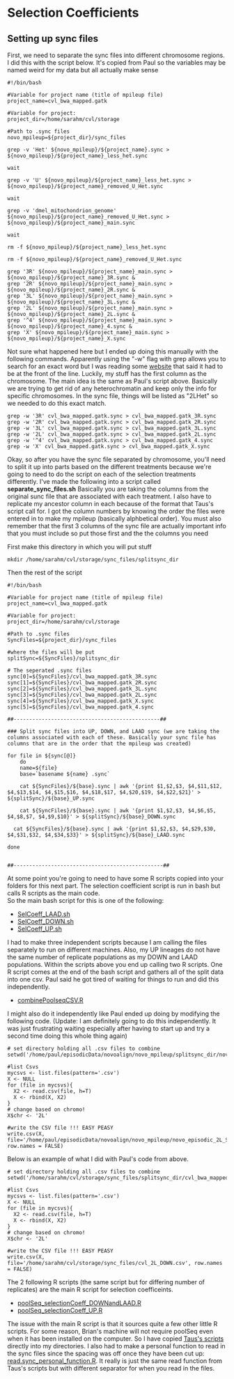 # Selection Coefficients
## Setting up sync files
First, we need to separate the sync files into different chromosome regions. I did this with the script below. It's copied from Paul so the variables may be named weird for my data but all actually make sense
```
#!/bin/bash

#Variable for project name (title of mpileup file)
project_name=cvl_bwa_mapped.gatk

#Variable for project:
project_dir=/home/sarahm/cvl/storage

#Path to .sync files
novo_mpileup=${project_dir}/sync_files

grep -v 'Het' ${novo_mpileup}/${project_name}.sync > ${novo_mpileup}/${project_name}_less_het.sync

wait

grep -v 'U' ${novo_mpileup}/${project_name}_less_het.sync > ${novo_mpileup}/${project_name}_removed_U_Het.sync

wait

grep -v 'dmel_mitochondrion_genome' ${novo_mpileup}/${project_name}_removed_U_Het.sync > ${novo_mpileup}/${project_name}_main.sync

wait

rm -f ${novo_mpileup}/${project_name}_less_het.sync

rm -f ${novo_mpileup}/${project_name}_removed_U_Het.sync

grep '3R' ${novo_mpileup}/${project_name}_main.sync > ${novo_mpileup}/${project_name}_3R.sync &
grep '2R' ${novo_mpileup}/${project_name}_main.sync > ${novo_mpileup}/${project_name}_2R.sync &
grep '3L' ${novo_mpileup}/${project_name}_main.sync > ${novo_mpileup}/${project_name}_3L.sync &
grep '2L' ${novo_mpileup}/${project_name}_main.sync > ${novo_mpileup}/${project_name}_2L.sync &
grep '^4' ${novo_mpileup}/${project_name}_main.sync > ${novo_mpileup}/${project_name}_4.sync &
grep 'X' ${novo_mpileup}/${project_name}_main.sync > ${novo_mpileup}/${project_name}_X.sync 
```

Not sure what happened here but I ended up doing this manually with the following commands. Apparently using the "-w" flag with grep allows you to search for an exact word but I was reading some [website](https://www.gnu.org/savannah-checkouts/gnu/grep/manual/grep.html) that said it had to be at the front of the line. Luckily, my stuff has the first column as the chromosome. The main idea is the same as Paul's script above. Basically we are trying to get rid of any heterochromatin and keep only the info for specific chromosomes. In the sync file, things will be listed as "2LHet" so we needed to do this exact match. 
```
grep -w '3R' cvl_bwa_mapped.gatk.sync > cvl_bwa_mapped.gatk_3R.sync 
grep -w '2R' cvl_bwa_mapped.gatk.sync > cvl_bwa_mapped.gatk_2R.sync 
grep -w '3L' cvl_bwa_mapped.gatk.sync > cvl_bwa_mapped.gatk_3L.sync 
grep -w '2L' cvl_bwa_mapped.gatk.sync > cvl_bwa_mapped.gatk_2L.sync 
grep -w '^4' cvl_bwa_mapped.gatk.sync > cvl_bwa_mapped.gatk_4.sync 
grep -w 'X' cvl_bwa_mapped.gatk.sync > cvl_bwa_mapped.gatk_X.sync
```

Okay, so after you have the sync file separated by chromosome, you'll need to split it up into parts based on the different treatments because we're going to need to do the script on each of the selection treatments differently. I've made the following into a script called **separate_sync_files.sh** Basically you are taking the columns from the original sunc file that are associated with each treatment. I also have to replicate my ancestor column in each because of the format that Taus's script call for. I got the column numbers by knowing the order the files were entered in to make my mpileup (basically alphbetical order). You must also remember that the first 3 columns of the sync file are actually important info that you must include so put those first and the the columns you need

First make this directory in which you will put stuff
```
mkdir /home/sarahm/cvl/storage/sync_files/splitsync_dir
```
Then the rest of the script
```
#!/bin/bash

#Variable for project name (title of mpileup file)
project_name=cvl_bwa_mapped.gatk

#Variable for project:
project_dir=/home/sarahm/cvl/storage

#Path to .sync files
SyncFiles=${project_dir}/sync_files

#where the files will be put
splitSync=${SyncFiles}/splitsync_dir
	
# The seperated .sync files
sync[0]=${SyncFiles}/cvl_bwa_mapped.gatk_3R.sync
sync[1]=${SyncFiles}/cvl_bwa_mapped.gatk_2R.sync
sync[2]=${SyncFiles}/cvl_bwa_mapped.gatk_3L.sync
sync[3]=${SyncFiles}/cvl_bwa_mapped.gatk_2L.sync
sync[4]=${SyncFiles}/cvl_bwa_mapped.gatk_X.sync 
sync[5]=${SyncFiles}/cvl_bwa_mapped.gatk_4.sync 

##-----------------------------------------------##

### Split sync files into UP, DOWN, and LAAD sync (we are taking the columns associated with each of these. Basically your sync file has columns that are in the order that the mpileup was created)

for file in ${sync[@]}
	do
	name=${file}
	base=`basename ${name} .sync`
	
	cat ${SyncFiles}/${base}.sync | awk '{print $1,$2,$3, $4,$11,$12, $4,$13,$14, $4,$15,$16, $4,$18,$17, $4,$20,$19, $4,$22,$21}' > ${splitSync}/${base}_UP.sync
	
	cat ${SyncFiles}/${base}.sync | awk '{print $1,$2,$3, $4,$6,$5, $4,$8,$7, $4,$9,$10}' > ${splitSync}/${base}_DOWN.sync

  cat ${SyncFiles}/${base}.sync | awk '{print $1,$2,$3, $4,$29,$30, $4,$31,$32, $4,$34,$33}' > ${splitSync}/${base}_LAAD.sync

done


##------------------------------------------------##
```
At some point you're going to need to have some R scripts copied into your folders for this next part. The selection coefficient script is run in bash but calls R scripts as the main code.  
So the main bash script for this is one of the following:

   - [SelCoeff_LAAD.sh](https://github.com/srmarzec/CVL_SequenceAnaylsis/blob/master/SelCoeff_LAAD.sh)
   - [SelCoeff_DOWN.sh](https://github.com/srmarzec/CVL_SequenceAnaylsis/blob/master/SelCoeff_DOWN.sh)
   - [SelCoeff_UP.sh](https://github.com/srmarzec/CVL_SequenceAnaylsis/blob/master/SelCoeff_UP.sh)
	
I had to make three independent scripts because I am calling the files separately to run on different machines. Also, my UP lineages do not have the same number of replicate populations as my DOWN and LAAD populations. Within the scripts above you end up calling two R scripts. One R script comes at the end of the bash script and gathers all of the split data into one csv. Paul said he got tired of waiting for things to run and did this independently. 

   - [combinePoolseqCSV.R](https://github.com/srmarzec/CVL_SequenceAnaylsis/blob/master/Rscripts/combinePoolseqCSV.R)
	
I might also do it independently like Paul ended up doing by modifying the following code. (Update: I am definitely going to do this independently. It was just frustrating waiting especially after having to start up and try a second time doing this whole thing again)
```
# set directory holding all .csv files to combine
setwd('/home/paul/episodicData/novoalign/novo_mpileup/splitsync_dir/novo_episodic_2L_Sel_Split')

#list Csvs
mycsvs <- list.files(pattern='.csv')
X <- NULL
for (file in mycsvs){
  X2 <- read.csv(file, h=T)
  X <- rbind(X, X2)
}
# change based on chromo!
X$chr <- '2L'

#write the CSV file !!! EASY PEASY
write.csv(X, file='/home/paul/episodicData/novoalign/novo_mpileup/novo_episodic_2L_Sel.csv', row.names = FALSE)
```
Below is an example of what I did with Paul's code from above. 
```
# set directory holding all .csv files to combine
setwd('/home/sarahm/cvl/storage/sync_files/splitsync_dir/cvl_bwa_mapped.gatk_2L_DOWN_Split')

#list Csvs
mycsvs <- list.files(pattern='.csv')
X <- NULL
for (file in mycsvs){
  X2 <- read.csv(file, h=T)
  X <- rbind(X, X2)
}
# change based on chromo!
X$chr <- '2L'

#write the CSV file !!! EASY PEASY
write.csv(X, file='/home/sarahm/cvl/storage/sync_files/cvl_2L_DOWN.csv', row.names = FALSE)
```
The 2 following R scripts (the same script but for differing number of replicates) are the main R script for selection coefficeints. 

   - [poolSeq_selectionCoeff_DOWNandLAAD.R](https://github.com/srmarzec/CVL_SequenceAnaylsis/blob/master/Rscripts/poolSeq_selectionCoeff_DOWNandLAAD.R)
   - [poolSeq_selectionCoeff_UP.R](https://github.com/srmarzec/CVL_SequenceAnaylsis/blob/master/Rscripts/poolSeq_selectionCoeff_UP.R)
	
The issue with the main R script is that it sources quite a few other little R scripts. For some reason, Brian's machine will not require poolSeq even when it has been installed on the computer. So I have copied [Taus's scripts](https://github.com/ThomasTaus/poolSeq/tree/master/R) directly into my directories. I also had to make a personal function to read in the sync files since the spacing was off once they have been cut up: [read.sync_personal_function.R](https://github.com/srmarzec/CVL_SequenceAnaylsis/blob/master/Rscripts/read.sync_personal_function.R). It really is just the same read function from Taus's scripts but with different separator for when you read in the files. 
	
